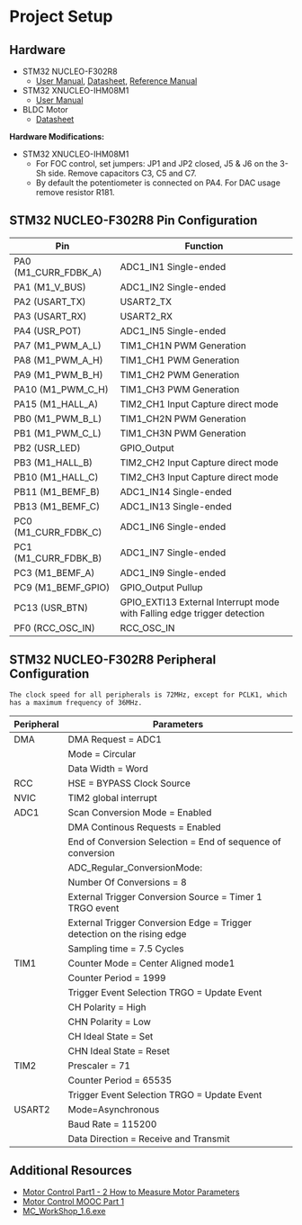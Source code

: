 # Project Setup

## Hardware

- STM32 NUCLEO-F302R8
    - [User Manual](assets/um1724.pdf), [Datasheet](assets/stm32f302r8.pdf), [Reference Manual](assets/rm0365.pdf)
- STM32 XNUCLEO-IHM08M1
    - [User Manual](assets/um1996.pdf)
- BLDC Motor
    - [Datasheet](assets/A700000007588698.pdf)

**Hardware Modifications:**
- STM32 XNUCLEO-IHM08M1
    - For FOC control, set jumpers: JP1 and JP2 closed, J5 & J6 on the 3-Sh side. Remove capacitors C3, C5 and C7.
    - By default the potentiometer is connected on PA4. For DAC usage remove resistor R181.

## STM32 NUCLEO-F302R8 Pin Configuration

| Pin                  | Function                                                                |
| -------------------- | ----------------------------------------------------------------------- |
| PA0 (M1_CURR_FDBK_A) | ADC1_IN1 Single-ended                                                   |
| PA1 (M1_V_BUS)       | ADC1_IN2 Single-ended                                                   |
| PA2 (USART_TX)       | USART2_TX                                                               |
| PA3 (USART_RX)       | USART2_RX                                                               |
| PA4 (USR_POT)        | ADC1_IN5 Single-ended                                                   |
| PA7 (M1_PWM_A_L)     | TIM1_CH1N PWM Generation                                                |
| PA8 (M1_PWM_A_H)     | TIM1_CH1 PWM Generation                                                 |
| PA9 (M1_PWM_B_H)     | TIM1_CH2 PWM Generation                                                 |
| PA10 (M1_PWM_C_H)    | TIM1_CH3 PWM Generation                                                 |
| PA15 (M1_HALL_A)     | TIM2_CH1 Input Capture direct mode                                      |
| PB0 (M1_PWM_B_L)     | TIM1_CH2N PWM Generation                                                |
| PB1 (M1_PWM_C_L)     | TIM1_CH3N PWM Generation                                                |
| PB2 (USR_LED)        | GPIO_Output                                                             |
| PB3 (M1_HALL_B)      | TIM2_CH2 Input Capture direct mode                                      |
| PB10 (M1_HALL_C)     | TIM2_CH3 Input Capture direct mode                                      |
| PB11 (M1_BEMF_B)     | ADC1_IN14 Single-ended                                                  |
| PB13 (M1_BEMF_C)     | ADC1_IN13 Single-ended                                                  |
| PC0 (M1_CURR_FDBK_C) | ADC1_IN6 Single-ended                                                   |
| PC1 (M1_CURR_FDBK_B) | ADC1_IN7 Single-ended                                                   |
| PC3 (M1_BEMF_A)      | ADC1_IN9 Single-ended                                                   |
| PC9 (M1_BEMF_GPIO)   | GPIO_Output Pullup                                                      |
| PC13 (USR_BTN)       | GPIO_EXTI13 External Interrupt mode with Falling edge trigger detection |
| PF0 (RCC_OSC_IN)     | RCC_OSC_IN                                                              |

## STM32 NUCLEO-F302R8 Peripheral Configuration

`The clock speed for all peripherals is 72MHz, except for PCLK1, which has a maximum frequency of 36MHz.`

| Peripheral | Parameters                                                              |
| ---------- | ----------------------------------------------------------------------- |
| DMA        | DMA Request = ADC1                                                      |
|            | Mode = Circular                                                         |
|            | Data Width = Word                                                       |
| RCC        | HSE = BYPASS Clock Source                                               |
| NVIC       | TIM2 global interrupt                                                   |
| ADC1       | Scan Conversion Mode = Enabled                                          |
|            | DMA Continous Requests = Enabled                                        |
|            | End of Conversion Selection = End of sequence of conversion             |
|            | ADC_Regular_ConversionMode:                                             |
|            | Number Of Conversions = 8                                               |
|            | External Trigger Conversion Source = Timer 1 TRGO event                 |
|            | External Trigger Conversion Edge = Trigger detection on the rising edge |
|            | Sampling time = 7.5 Cycles                                              |
| TIM1       | Counter Mode = Center Aligned mode1                                     |
|            | Counter Period = 1999                                                   |
|            | Trigger Event Selection TRGO = Update Event                             |
|            | CH Polarity = High                                                      |
|            | CHN Polarity = Low                                                      |
|            | CH Ideal State = Set                                                    |
|            | CHN Ideal State = Reset                                                 |
| TIM2       | Prescaler = 71                                                          |
|            | Counter Period = 65535                                                  |
|            | Trigger Event Selection TRGO = Update Event                             |
| USART2     | Mode=Asynchronous                                                       |
|            | Baud Rate = 115200                                                      |
|            | Data Direction = Receive and Transmit                                   |

## Additional Resources

- [Motor Control Part1 - 2 How to Measure Motor Parameters](https://www.youtube.com/watch?v=XnGHpT96Ri4)
- [Motor Control MOOC Part 1](https://www.st.com/content/st_com/en/support/learning/stm32-education/stm32-moocs/Motor_Control_Part_1_Theory_and_Motion_Profiles.html)
- [MC_WorkShop_1.6.exe](https://drive.google.com/open?id=1nYOO5LvTunM-96PAugcxo_3V53JvqJe_)
